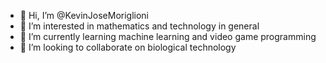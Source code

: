 - 👋 Hi, I’m @KevinJoseMoriglioni
- 👀 I’m interested in mathematics and technology in general
- 🌱 I’m currently learning machine learning and video game programming
- 💞️ I’m looking to collaborate on biological technology
